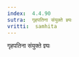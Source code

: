 ```yaml
---
index:  4.4.90
sutra:  गृहपतिना संयुक्ते ज्ञ्यः
vritti:  samhita 
---
```


गृहपतिना संयुक्ते ज्ञ्यः

